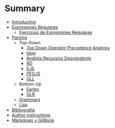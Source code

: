 # Summary

* [Introduction](README.md)
* [Expresiones Regulares](regexp/README.md)
   - [Ejercicios de Expresiones Regulares](regexp/regexpejercicios.md)
* [Parsing](parsing/README.md)
  * Top-Down
    * [Top Down Operator Precedence Analysis](tdop/tdop.md)
    * [tdop](parsing/tdop/README.md)
    * [Análisis Recursivo Descendente](recursivodescendente/README.md)
    * [RD](parsing/recursivodescendente/README.md)
    * [EJS](parsing/eloquentjs/README.md)
    * [PEGJS](parsing/pegjs/PEGS.md)
    * [GLL](parsing/gll/README.md)
  * Bottom-Up
    * [Earley](parsing/earley/README.md)
    * [GLR](parsing/glr/README.md)
  * [Grammars](parsing/grammars/README.md)
  * [Lisp](parsing/pltutlisperator/README.md)
* [Bibliografia](biblio.md)
* [Author instructions](author-instructions.md)
* [Markdown y GitBook](gitbook.md)
